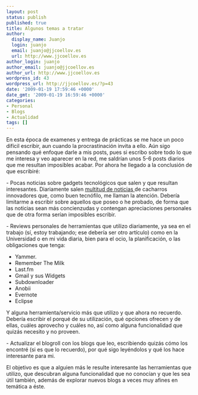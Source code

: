 ```yaml
---
layout: post
status: publish
published: true
title: Algunos temas a tratar
author:
  display_name: Juanjo
  login: juanjo
  email: juanjo@jjcoellov.es
  url: http://www.jjcoellov.es
author_login: juanjo
author_email: juanjo@jjcoellov.es
author_url: http://www.jjcoellov.es
wordpress_id: 43
wordpress_url: http://jjcoellov.es/?p=43
date: '2009-01-19 17:59:46 +0000'
date_gmt: '2009-01-19 16:59:46 +0000'
categories:
- Personal
- Blogs
- Actualidad
tags: []
---
```

<p>En esta época de examenes y entrega de prácticas se me hace un poco difícil escribir, aun cuando la procrastinación invita a ello. Aún sigo pensando qué enfoque darle a mis posts, pues si escribo sobre todo lo que me interesa y veo aparecer en la red, me saldrían unos 5-6 posts diarios que me resultan imposibles acabar. Por ahora he llegado a la conclusión de que escribiré: </p>
<p>- Pocas noticias sobre gadgets tecnológicos que salen y que resultan interesantes. Diariamente salen <a href="http://es.engadget.com/">multitud de noticias </a>de cacharros innovadores que, como buen tecnófilo, me llaman la atención. Debería limitarme a escribir sobre aquellos que poseo o he probado, de forma que las noticias sean más concienzudas y contengan apreciaciones personales que de otra forma serían imposibles escribir. </p>
<p>- Reviews personales de herramientas que utilizo diariamente, ya sea en el trabajo (sí, estoy trabajando; ese debería ser otro artículo) como en la Universidad o en mi vida diaria, bien para el ocio, la planificación, o las obligaciones que tenga:</p>
<ul>
<li> Yammer.</li>
<li> Remember The Milk </li>
<li> Last.fm </li>
<li> Gmail y sus Widgets </li>
<li> Subdownloader</li>
<li> Anobii</li>
<li> Evernote</li>
<li> Eclipse </li>
</ul>
<p>Y alguna herramienta/servicio más que utilizo y que ahora no recuerdo. Debería escribir el porqué de su utilización, qué opciones ofrecen y de ellas, cuáles aprovecho y cuáles no, así como alguna funcionalidad que quizás necesito y no proveen. </p>
<p>- Actualizar el blogroll con los blogs que leo, escribiendo quizás cómo los encontré (si es que lo recuerdo), por qué sigo leyéndolos y qué los hace interesante para mi. </p>
<p>El objetivo es que a alguien más le resulte interesante las herramientas que utilizo, que descubran alguna funcionalidad que no conocían y que les sea útil también, además de explorar nuevos blogs a veces muy afines en temática a éste.</p>
